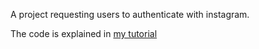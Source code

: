 A project requesting users to authenticate with instagram. 

The code is explained in [my tutorial](https://dev.to/aurelkurtula/working-with-instagram-api-and-passportjs-in-a-node-application--5068)